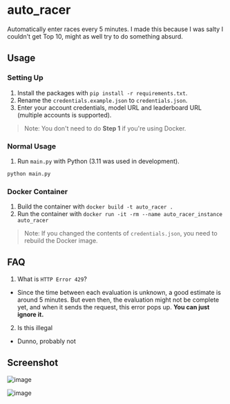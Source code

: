 # auto_racer

Automatically enter races every 5 minutes. I made this because I was salty I couldn't get Top 10, might as well try to do something absurd.

## Usage

### Setting Up

1. Install the packages with `pip install -r requirements.txt`.
1. Rename the `credentials.example.json` to `credentials.json`.
1. Enter your account credentials, model URL and leaderboard URL (multiple accounts is supported).

> Note: You don't need to do **Step 1** if you're using Docker.

### Normal Usage

1. Run `main.py` with Python (3.11 was used in development).

```bash
python main.py
```

### Docker Container

1. Build the container with `docker build -t auto_racer .`
2. Run the container with `docker run -it -rm --name auto_racer_instance auto_racer`

> Note: If you changed the contents of `credentials.json`, you need to rebuild the Docker image.

## FAQ

1. What is `HTTP Error 429`?

- Since the time between each evaluation is unknown, a good estimate is around 5 minutes. But even then, the evaluation might not be complete yet, and when it sends the request, this error pops up. **You can just ignore it.**

2. Is this illegal

- Dunno, probably not

## Screenshot

![image](https://user-images.githubusercontent.com/20278298/227785442-52283138-e075-42bc-bb3f-38d9421ec460.png)

![image](https://user-images.githubusercontent.com/20278298/227786185-c30668d6-3a4b-4145-a60e-fb629f9000cd.png)
